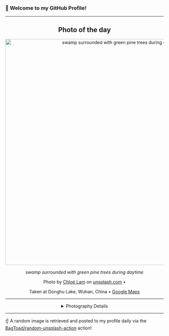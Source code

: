 ### 👋 Welcome to my GitHub Profile!

----
<div align="center">

## Photo of the day
  
  <a href="https://unsplash.com/photos/swamp-surrounded-with-green-pine-trees-during-daytime-I4ScSrKsfIg"><img width="720" src="https://images.unsplash.com/photo-1467625575448-2ef10dabab8a?crop=entropy&cs=tinysrgb&fit=max&fm=jpg&ixid=M3w1OTQ0OTd8MHwxfHJhbmRvbXx8fHx8fHx8fDE3NDgyMzk4Nzl8&ixlib=rb-4.1.0&q=80&w=1080" alt="swamp surrounded with green pine trees during daytime"></a>
  
  <em>swamp surrounded with green pine trees during daytime</em>
  
  <em></em>

  Photo by [Chloé Lam](null) on [unsplash.com](https://unsplash.com/) • 
  
  Taken at Donghu Lake, Wuhan, China • [Google Maps](https://www.google.com/maps/search/?api=1&query=30.554201,114.3876237)
  
  ---
  
<details>
<summary>Photography Details</summary>
  
| Parameter     | Value |
| ------------- | ----- |
| Camera Model  | NIKON D610 |
| Exposure Time | 1/125 |
| Aperture      | 2.8 |
| Focal Length  | 70.0 |
| ISO           | 400 |
| Location      | Donghu Lake, Wuhan, China (China) |
| Coordinates   | Latitude 30.554201, Longitude 114.3876237 |

</details>

</div>

----

☝️ A random image is retrieved and posted to my profile daily via the [BagToad/random-unsplash-action](https://github.com/BagToad/random-unsplash-action) action!
